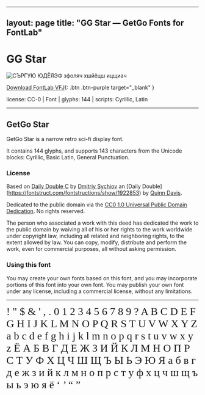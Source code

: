 
---
layout: page
title: "GG Star — GetGo Fonts for FontLab"
---
# GG Star

![СЪРГУЮ ЮДЁЯЭФ зфоляч хшйёцш ицщиач](images/star.svg)

[Download FontLab VFJ](https://downgit.github.io/#/home?url=https://github.com/fontlabcom/getgo-fonts/blob/main/getgo-fonts/cc0/star/star.ttf){: .btn .btn-purple target="_blank" }

license: CC-0 \| Font \| glyphs: 144 \| scripts: Cyrillic, Latin

---


## GetGo Star

GetGo Star is a narrow retro sci-fi display font.

It contains 144 glyphs, and supports 143 characters from the Unicode blocks: Cyrillic, Basic Latin, General Punctuation.

### License

Based on [Daily Double C](https://fontstruct.com/fontstructions/show/1922938) by [Dmitriy Sychiov](https://fontstruct.com/fontstructors/1104892/sychoff) an [Daily Double] (https://fontstruct.com/fontstructions/show/1922853) by [Quinn Davis](https://fontstruct.com/fontstructors/1507185/sonicfontshd).

Dedicated to the public domain via the [CC0 1.0 Universal Public Domain Dedication](https://creativecommons.org/publicdomain/zero/1.0/). No rights reserved.

The person who associated a work with this deed has dedicated the work to the public domain by waiving all of his or her rights to the work worldwide under copyright law, including all related and neighboring rights, to the extent allowed by law. You can copy, modify, distribute and perform the work, even for commercial purposes, all without asking permission.

### Using this font

You may create your own fonts based on this font, and you may incorporate portions of this font into your own font. You may publish your own font under any license, including a commercial license, without any limitations.



---

<div style="font-family: GG Star; font-size: 2em;">
     ! " $ & ' , . 0 1 2 3 4 5 6 7 8 9 ? A B C D E F G H I J K L M N O P Q R S T U V W X Y Z a b c d e f g h i j k l m n o p q r s t u v w x y z Ё А Б В Г Д Е Ж З И Й К Л М Н О П Р С Т У Ф Х Ц Ч Ш Щ Ъ Ы Ь Э Ю Я а б в г д е ж з и й к л м н о п р с т у ф х ц ч ш щ ъ ы ь э ю я ё ‘ ’ “ ”
</div>


